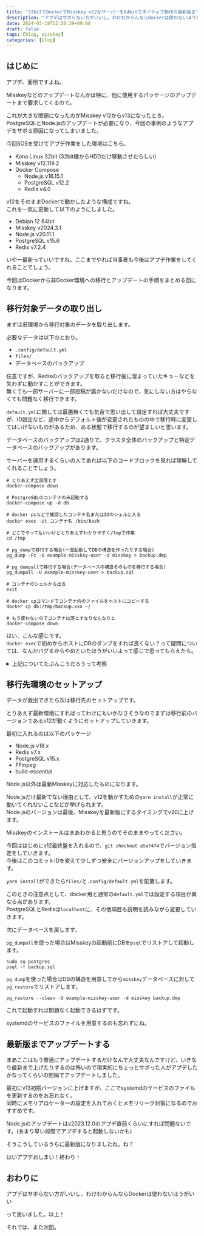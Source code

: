 ```yaml
---
title: "32bitでDockerでMisskey v12なサーバーを64bitでネイティブ動作の最新版までアップグレードした話"
description: "アプデはサボらない方がいいし、わけわからんならDockerは使わないほうがいい"
date: 2024-03-19T12:30:39+09:00
draft: false
tags: [blog, misskey]
categories: [blog]
---
```


## はじめに

アプデ、面倒ですよね。

Misskeyなどのアップデートなんかは特に、他に使用するパッケージのアップデートまで要求してくるので。

これが大きな問題になったのがMisskey v12からv13になったとき。  
PostgreSQLとNode.jsのアップデートが必要になり、今回の事例のようなアプデをサボる原因になってしまいました。

今回SOSを受けてアプデ作業をした環境はこちら。

- Kona Linux 32bit (32bit機からHDDだけ移動させたらしい)
- Misskey v12.119.2
- Docker Compose
  - Node.js v16.15.1
  - PostgreSQL v12.2
  - Redis v4.0

v12をそのままDockerで動かしたような構成ですね。  
これを一気に更新して以下のようにしました。

- Debian 12 64bit
- Misskey v2024.3.1
- Node.js v20.11.1
- PostgreSQL v15.6
- Redis v7.2.4

いやー最新っていいですね。ここまでやれば当事者も今後はアプデ作業をしてくれることでしょう。

今回はDockerから非Docker環境への移行とアップデートの手順をまとめる回になります。

## 移行対象データの取り出し

まずは旧環境から移行対象のデータを取り出します。

必要なデータは以下のとおり。

- `.config/default.yml`
- `files/`
- データベースのバックアップ

任意ですが、Redisのバックアップを取ると移行後に溜まっていたキューなどを失わずに動かすことができます。  
無くても一部サーバーに一部投稿が届かないだけなので、気にしない方はやらなくても問題なく移行できます。

`default.yml`に関しては最悪無くても気合で思い出して設定すれば大丈夫ですが、ID設定など、途中からデフォルト値が変更されたものの中で移行時に変更してはいけないものがあるため、ある状態で移行するのが望ましいと思います。

データベースのバックアップは2通りで、クラスタ全体のバックアップと特定データベースのバックアップがあります。

サーバーを運用するくらいの人であれば以下のコードブロックを見れば理解してくれることでしょう。

```shell
# とりあえず全部落とす
docker-compose down

# PostgreSQLのコンテナのみ起動する
docker-compose up -d db

# docker psなどで確認したコンテナ名またはIDのシェルに入る
docker exec -it コンテナ名 /bin/bash

# どこでやってもいいけどとりあえずわかりやすく/tmpで作業
cd /tmp

# pg_dumpで移行する場合(一度起動してDBの構造を作ったりする場合)
pg_dump -Fc -U example-misskey-user -d misskey > backup.dmp

# pg_dumpallで移行する場合(データベースの構造そのものを移行する場合)
pg_dumpall -U example-misskey-user > backup.sql

# コンテナのシェルから出る
exit

# docker cpコマンドでコンテナ内のファイルをホストにコピーする
docker cp db:/tmp/backup.xxx ~/

# もう使わないのでコンテナは落とすなりなんなりと
docker-compose down
```

はい、こんな感じです。  
`docker exec`で初めからホストにDBのダンプをすれば良くない？って疑問については、なんかバグるからやめといたほうがいいよって感じで思ってもらえたら。

<details>
<summary>上記についてたぶんこうだろうって考察</summary>

Dockerコンテナから直接ホストOSにファイルを保存するという行為は、場合によっては言語や文字コードが異なる環境のシェルに標準出力として流してしまうことになります。

Misskeyのデータベースには投稿などが含まれますが、この投稿はアルファベットだけでなく日本語や特殊文字なども含まれています。

これを、言語の設定などが違う可能性のあるDockerコンテナから直接自身のホストOSのシェルに流してリダイレクトすると文字化けなどの不具合の原因になる可能性が高いと推測します。

これを回避するには、一度Dockerコンテナ内のシェルでファイルの保存までを行ってから`docker cp`コマンドでファイルを持ってくるのが確実だと考え、これを採用しました。

正しいかわからんのでなんか良い考察や情報があれば教えてほしい。

</details>

## 移行先環境のセットアップ

データが救出できたら次は移行先のセットアップです。

とりあえず最新環境にすればってわけにもいかなさそうなのでまずは移行前のバージョンであるv12が動くようにセットアップしていきます。

最初に入れるのは以下のパッケージ

- Node.js v18.x
- Redis v7.x
- PostgreSQL v15.x
- FFmpeg
- build-essential

Node.js以外は最新Misskeyに対応したものになります。

Node.jsだけ最新でない理由として、v12を動かすための`yarn install`が正常に動いてくれないことなどが挙げられます。  
Node.jsのバージョンは最後、Misskeyを最新版にするタイミングでv20に上げます。

Misskeyのインストールはまあわかると思うのでそのままやってください。

今回ははじめにv12最終盤を入れるので、`git checkout a5a74f4`でバージョン指定をしていきます。  
今後はこのコミットIDを変えて少しずつ安全にバージョンアップをしていきます。

`yarn install`ができたら`files/`と`.config/default.yml`を配置します。

このときの注意点として、docker用と通常の`default.yml`では設定する項目が異なる点があります。  
PostgreSQLとRedisは`localhost`に、その他項目も説明を読みながら変更していきます。

次にデータベースを戻します。

`pg_dumpall`を使った場合はMisskeyの起動前にDBを`psql`でリストアして起動します。

```shell
sudo su postgres
psql -f backup.sql
```

`pg_dump`を使った場合はDBの構造を用意してから`misskey`データベースに対して`pg_restore`でリストアします。

```shell
pg_restore --clean -U example-misskey-user -d misskey backup.dmp
```

これで起動すれば問題なく起動できるはずです。

systemdのサービスのファイルを用意するのも忘れずにね。

## 最新版までアップデートする

まあここはもう普通にアップデートするだけなんで大丈夫なんですけど、いきなり最新まで上げたりするのは怖いので現実的にちょっとサボった人がアプデしたかなってくらいの間隔でアップデートしました。

最初にv13初期バージョンに上げますが、ここでsystemdのサービスのファイルを更新するのをお忘れなく。  
同時にメモリアロケーターの設定を入れておくとメモリリーク対策になるのでおすすめです。

Node.jsのアップデートはv2023.12.0のアプデ直前くらいにすれば問題ないです。(あまり早い段階でアプデすると起動しないかも)

そうこうしているうちに最新版になりましたね。ね？

はいアプデおしまい！終わり！

## おわりに

アプデはサボらない方がいいし、わけわからんならDockerは使わないほうがいい

って思いました。以上！

それでは、また次回。
